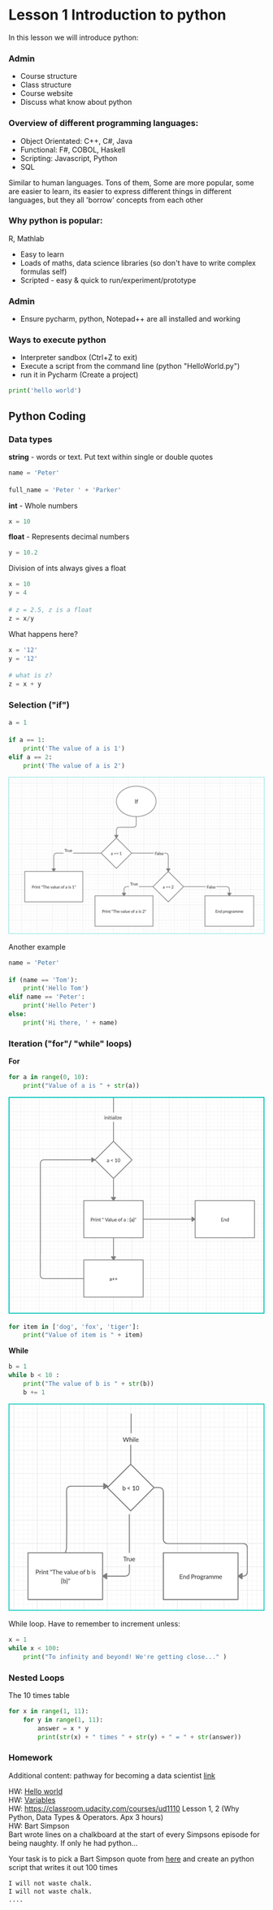 # Lesson 1 Introduction to python
In this lesson we will introduce python:

### Admin
- Course structure
- Class structure
- Course website
- Discuss what know about python

### Overview of different programming languages:
- Object Orientated: C++, C#, Java  
- Functional: F#, COBOL, Haskell  
- Scripting: Javascript, Python  
- SQL

Similar to human languages. Tons of them, Some are more popular, some are easier to learn, its easier to express different things in different languages, but they all 'borrow' concepts from each other

### Why python is popular:
R, Mathlab
- Easy to learn
- Loads of maths, data science libraries (so don't have to write complex formulas self)
- Scripted - easy & quick to run/experiment/prototype

### Admin
- Ensure pycharm, python, Notepad++ are all installed and working

### Ways to execute python
- Interpreter sandbox  (Ctrl+Z to exit)
- Execute a script from the command line (python "HelloWorld.py")
- run it in Pycharm (Create a project)

```python
print('hello world')
```

## Python Coding

### Data types 

**string** - words or text. Put text within single or double quotes
```python
name = 'Peter'

full_name = 'Peter ' + 'Parker'
```

**int** - Whole numbers 
```python
x = 10
```

**float** - Represents decimal numbers
```python
y = 10.2
```

Division of ints always gives a float
```python
x = 10
y = 4

# z = 2.5, z is a float
z = x/y

```

What happens here?
```python
x = '12'
y = '12'

# what is z?
z = x + y
```

### Selection ("if")
```python
a = 1

if a == 1:
    print('The value of a is 1')
elif a == 2:
    print('The value of a is 2')
```
![if](./img/If.png) 

Another example  
```python
name = 'Peter'

if (name == 'Tom'):
    print('Hello Tom')
elif name == 'Peter':
    print('Hello Peter')
else:
    print('Hi there, ' + name)
```

### Iteration ("for"/ "while" loops)
**For**

```python
for a in range(0, 10):
    print("Value of a is " + str(a))
```
![For](./img/For.png)  

```python
for item in ['dog', 'fox', 'tiger']:
    print("Value of item is " + item)
```

**While**

```python
b = 1
while b < 10 :
    print("The value of b is " + str(b))
    b += 1
```
![while](./img/While.png)  

While loop. Have to remember to increment unless:
```python
x = 1
while x < 100:
    print("To infinity and beyond! We're getting close..." )
```


### Nested Loops

The 10 times table

```python
for x in range(1, 11):
	for y in range(1, 11):
		answer = x * y
		print(str(x) + " times " + str(y) + " = " + str(answer))
```



### Homework

Additional content: pathway for becoming a data scientist [link](https://trello-attachments.s3.amazonaws.com/546e1ae89eadee778ae12bf5/1280x5859/eadbecbe3badba6847e0ea1e629e3827/How-to-become-a-data-scientist.jpg) 


HW: [Hello world](https://www.learnpython.org/en/Hello%2C_World%21)  
HW: [Variables](https://www.learnpython.org/en/Variables_and_Types)    
HW: https://classroom.udacity.com/courses/ud1110 Lesson 1, 2 (Why Python, Data Types & Operators. Apx 3 hours)  
HW: Bart Simpson  
Bart wrote lines on a chalkboard at the start of every Simpsons episode for being naughty. If only he had python...

Your task is to pick a Bart Simpson quote from [here](https://simpsons.fandom.com/wiki/List_of_chalkboard_gags) and create an python script that writes it out 100 times  
```
I will not waste chalk.
I will not waste chalk.
....
```
